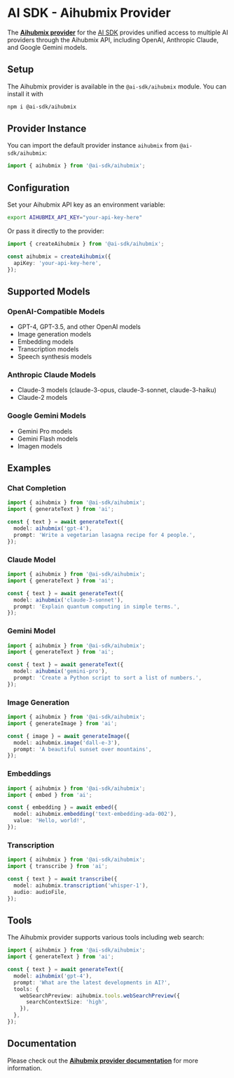 # AI SDK - Aihubmix Provider

The **[Aihubmix provider](https://ai-sdk.dev/providers/ai-sdk-providers/aihubmix)** for the [AI SDK](https://ai-sdk.dev/docs)
provides unified access to multiple AI providers through the Aihubmix API, including OpenAI, Anthropic Claude, and Google Gemini models.

## Setup

The Aihubmix provider is available in the `@ai-sdk/aihubmix` module. You can install it with

```bash
npm i @ai-sdk/aihubmix
```

## Provider Instance

You can import the default provider instance `aihubmix` from `@ai-sdk/aihubmix`:

```ts
import { aihubmix } from '@ai-sdk/aihubmix';
```

## Configuration

Set your Aihubmix API key as an environment variable:

```bash
export AIHUBMIX_API_KEY="your-api-key-here"
```

Or pass it directly to the provider:

```ts
import { createAihubmix } from '@ai-sdk/aihubmix';

const aihubmix = createAihubmix({
  apiKey: 'your-api-key-here',
});
```

## Supported Models

### OpenAI-Compatible Models
- GPT-4, GPT-3.5, and other OpenAI models
- Image generation models
- Embedding models
- Transcription models
- Speech synthesis models

### Anthropic Claude Models
- Claude-3 models (claude-3-opus, claude-3-sonnet, claude-3-haiku)
- Claude-2 models

### Google Gemini Models
- Gemini Pro models
- Gemini Flash models
- Imagen models

## Examples

### Chat Completion

```ts
import { aihubmix } from '@ai-sdk/aihubmix';
import { generateText } from 'ai';

const { text } = await generateText({
  model: aihubmix('gpt-4'),
  prompt: 'Write a vegetarian lasagna recipe for 4 people.',
});
```

### Claude Model

```ts
import { aihubmix } from '@ai-sdk/aihubmix';
import { generateText } from 'ai';

const { text } = await generateText({
  model: aihubmix('claude-3-sonnet'),
  prompt: 'Explain quantum computing in simple terms.',
});
```

### Gemini Model

```ts
import { aihubmix } from '@ai-sdk/aihubmix';
import { generateText } from 'ai';

const { text } = await generateText({
  model: aihubmix('gemini-pro'),
  prompt: 'Create a Python script to sort a list of numbers.',
});
```

### Image Generation

```ts
import { aihubmix } from '@ai-sdk/aihubmix';
import { generateImage } from 'ai';

const { image } = await generateImage({
  model: aihubmix.image('dall-e-3'),
  prompt: 'A beautiful sunset over mountains',
});
```

### Embeddings

```ts
import { aihubmix } from '@ai-sdk/aihubmix';
import { embed } from 'ai';

const { embedding } = await embed({
  model: aihubmix.embedding('text-embedding-ada-002'),
  value: 'Hello, world!',
});
```

### Transcription

```ts
import { aihubmix } from '@ai-sdk/aihubmix';
import { transcribe } from 'ai';

const { text } = await transcribe({
  model: aihubmix.transcription('whisper-1'),
  audio: audioFile,
});
```

## Tools

The Aihubmix provider supports various tools including web search:

```ts
import { aihubmix } from '@ai-sdk/aihubmix';
import { generateText } from 'ai';

const { text } = await generateText({
  model: aihubmix('gpt-4'),
  prompt: 'What are the latest developments in AI?',
  tools: {
    webSearchPreview: aihubmix.tools.webSearchPreview({
      searchContextSize: 'high',
    }),
  },
});
```

## Documentation

Please check out the **[Aihubmix provider documentation](https://ai-sdk.dev/providers/ai-sdk-providers/aihubmix)** for more information.
